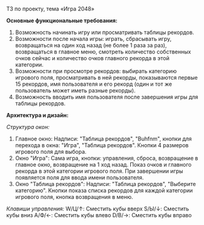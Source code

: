 ТЗ по проекту, тема «Игра 2048»

**Основные функциональные требования:**
1) Возможность начинать игру или просматривать таблицы рекордов.
2) Возможности после начала игры: играть, сбрасывать игру, возвращаться на один ход назад (не более 1 раза за раз), возвращаться в главное меню, смотреть количество собственных очков сейчас и количество очков главного рекорда в этой категории.
3) Возможности при просмотре рекордов: выбирать категорию игрового поля, просматривать в ней рекорды, показываются первые 15 рекордов, имя пользователя и его рекорд (один и тот же пользователь может иметь разные рекорды).
4) Возможность вводить имя пользователя после завершения игры для таблицы рекордов.

**Архитектура и дизайн:**

_Структура окон:_
1) Главное окно: Надписи: "Таблица рекордов", "Buhfnm", кнопки для перехода в окна: "Игра", "Таблица рекордов". Кнопки 4 размеров игрового поля для выбора.
2) Окно "Игра": Сама игра, кнопки: управления, сброса, возвращение в главное окно, возвращение на 1 ход назад. Показ очков и главного рекорда в этой категории игрового поля. При завершении игры появляется поля для ввода имени пользователя.
3) Окно "Таблица рекордов": Надписи: "Таблица рекордов", "Выберите категорию". Кнопки показа списка рекордов для каждой категории игрового поля, кнопка возвращения в меню.

_Клавиши управления:_
W/Ц/↑: Сместить кубы вверх
S/Ы/↓: Сместить кубы вниз
A/Ф/←: Сместить кубы влево
D/В/→: Сместить кубы вправо
